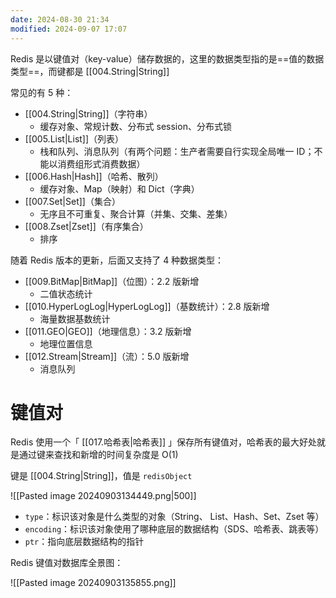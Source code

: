 ```yaml
---
date: 2024-08-30 21:34
modified: 2024-09-07 17:07
---
```


Redis 是以键值对（key-value）储存数据的，这里的数据类型指的是==值的数据类型==，而键都是 [[004.String|String]]

常见的有 5 种：

- [[004.String|String]]（字符串）
	- 缓存对象、常规计数、分布式 session、分布式锁
- [[005.List|List]]（列表）
	- 栈和队列、消息队列（有两个问题：生产者需要自行实现全局唯一 ID；不能以消费组形式消费数据）
- [[006.Hash|Hash]]（哈希、散列）
	- 缓存对象、Map（映射）和 Dict（字典）
- [[007.Set|Set]]（集合）
	- 无序且不可重复、聚合计算（并集、交集、差集）
- [[008.Zset|Zset]]（有序集合）
	- 排序

随着 Redis 版本的更新，后面又支持了 4 种数据类型：

- [[009.BitMap|BitMap]]（位图）：2.2 版新增
	- 二值状态统计
- [[010.HyperLogLog|HyperLogLog]]（基数统计）：2.8 版新增
	- 海量数据基数统计
- [[011.GEO|GEO]]（地理信息）：3.2 版新增
	- 地理位置信息
- [[012.Stream|Stream]]（流）：5.0 版新增
	- 消息队列

# 键值对

Redis 使用一个「 [[017.哈希表|哈希表]] 」保存所有键值对，哈希表的最大好处就是通过键来查找和新增的时间复杂度是 O(1)

键是 [[004.String|String]]，值是 `redisObject`

![[Pasted image 20240903134449.png|500]]

- `type`：标识该对象是什么类型的对象（String、 List、Hash、Set、Zset 等）
- `encoding`：标识该对象使用了哪种底层的数据结构（SDS、哈希表、跳表等）
- `ptr`：指向底层数据结构的指针

Redis 键值对数据库全景图：

![[Pasted image 20240903135855.png]]
